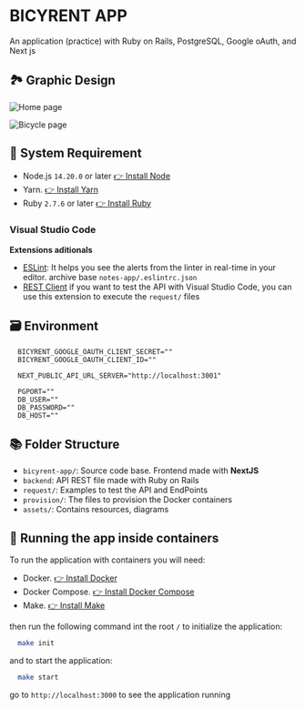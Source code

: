 # BICYRENT APP

An application (practice) with Ruby on Rails, PostgreSQL, Google oAuth, and Next js

## 🏞️ Graphic Design

![Home page](https://raw.githubusercontent.com/miltoncodeyt/project-bicyrent/main/assets/home.png)

![Bicycle page](https://raw.githubusercontent.com/miltoncodeyt/project-bicyrent/main/assets/bicycles.png)

## 📜 System Requirement
- Node.js `14.20.0` or later [👉 Install Node](https://nodejs.org/es/download)
- Yarn. [👉 Install Yarn](https://classic.yarnpkg.com/lang/en/docs/install)
- Ruby `2.7.6` or later [👉 Install Ruby](https://www.ruby-lang.org/en/documentation/installation)

### Visual Studio Code

**Extensions aditionals**

- [ESLint](https://marketplace.visualstudio.com/items?itemName=dbaeumer.vscode-eslint): It helps you see the alerts from the linter in real-time in your editor. archive base `notes-app/.eslintrc.json`
- [REST Client](https://marketplace.visualstudio.com/items?itemName=humao.rest-client) if you want to test the API with Visual Studio Code, you can use this extension to execute the `request/` files

## 🗃️ Environment

```
  BICYRENT_GOOGLE_OAUTH_CLIENT_SECRET=""
  BICYRENT_GOOGLE_OAUTH_CLIENT_ID=""

  NEXT_PUBLIC_API_URL_SERVER="http://localhost:3001"

  PGPORT=""
  DB_USER=""
  DB_PASSWORD=""
  DB_HOST=""
```


## 📚 Folder Structure

- `bicyrent-app/`: Source code base. Frontend made with **NextJS**
- `backend`: API REST file made with Ruby on Rails
- `request/`: Examples to test the API and EndPoints
- `provision/`: The files to provision the Docker containers
- `assets/`: Contains resources, diagrams

## 🐳 Running the app inside containers

To run the application with containers you will need:

- Docker. [👉 Install Docker](https://docs.docker.com/get-docker/)
- Docker Compose. [👉 Install Docker Compose](https://docs.docker.com/compose/install/)
- Make. [👉 Install Make](https://www.gnu.org/software/make/)

then run the following command int the root `/` to initialize the application:

```bash
  make init
```

and to start the application:

```bash
  make start
```
go to `http://localhost:3000` to see the application running